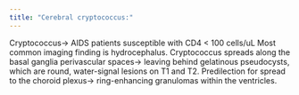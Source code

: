 ```yaml
---
title: "Cerebral cryptococcus:"
---
```

Cryptococcus&#8594; AIDS patients susceptible with CD4 &lt; 100 cells/uL
Most common imaging finding is hydrocephalus.
Cryptococcus spreads along the basal ganglia perivascular spaces&#8594; leaving behind gelatinous pseudocysts, which are round, water-signal lesions on T1 and T2.
Predilection for spread to the choroid plexus&#8594; ring-enhancing granulomas within the ventricles.

